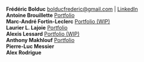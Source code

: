 **Frédéric Bolduc** bolducfrederic@gmail.com | [LinkedIn](http://linkedin.com/in/bolducfrederic)  
**Antoine Brouillette** [Portfolio](http://qc-leblond.github.io/)  
**Marc-André Fortin-Leclerc** [Portfolio (WIP)](http://marcandrefl.github.io/)  
**Laurier L. Lajoie** [Portfolio](http://www.laurierlajoie.com/)  
**Alexis Lessard** [Portfolio (WIP)](https://sprawls.github.io)  
**Anthony Makhlouf** [Portfolio](https://www.artstation.com/artist/mak31)  
**Pierre-Luc Messier**  
**Alex Rodrigue**  
